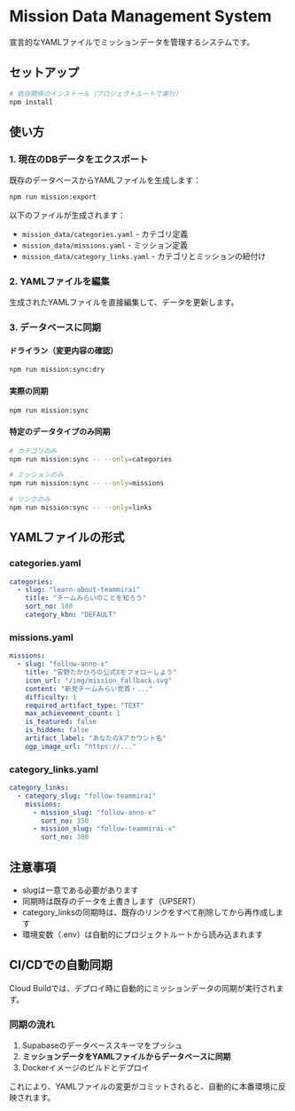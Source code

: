 # Mission Data Management System

宣言的なYAMLファイルでミッションデータを管理するシステムです。

## セットアップ

```bash
# 依存関係のインストール（プロジェクトルートで実行）
npm install
```

## 使い方

### 1. 現在のDBデータをエクスポート

既存のデータベースからYAMLファイルを生成します：

```bash
npm run mission:export
```

以下のファイルが生成されます：
- `mission_data/categories.yaml` - カテゴリ定義
- `mission_data/missions.yaml` - ミッション定義
- `mission_data/category_links.yaml` - カテゴリとミッションの紐付け

### 2. YAMLファイルを編集

生成されたYAMLファイルを直接編集して、データを更新します。

### 3. データベースに同期

#### ドライラン（変更内容の確認）

```bash
npm run mission:sync:dry
```

#### 実際の同期

```bash
npm run mission:sync
```

#### 特定のデータタイプのみ同期

```bash
# カテゴリのみ
npm run mission:sync -- --only=categories

# ミッションのみ
npm run mission:sync -- --only=missions

# リンクのみ
npm run mission:sync -- --only=links
```

## YAMLファイルの形式

### categories.yaml

```yaml
categories:
  - slug: "learn-about-teammirai"
    title: "チームみらいのことを知ろう"
    sort_no: 100
    category_kbn: "DEFAULT"
```

### missions.yaml

```yaml
missions:
  - slug: "follow-anno-x"
    title: "安野たかひろの公式Xをフォローしよう"
    icon_url: "/img/mission_fallback.svg"
    content: "新党チームみらい党首・..."
    difficulty: 1
    required_artifact_type: "TEXT"
    max_achievement_count: 1
    is_featured: false
    is_hidden: false
    artifact_label: "あなたのXアカウント名"
    ogp_image_url: "https://..."
```

### category_links.yaml

```yaml
category_links:
  - category_slug: "follow-teammirai"
    missions:
      - mission_slug: "follow-anno-x"
        sort_no: 350
      - mission_slug: "follow-teammirai-x"
        sort_no: 300
```

## 注意事項

- slugは一意である必要があります
- 同期時は既存のデータを上書きします（UPSERT）
- category_linksの同期時は、既存のリンクをすべて削除してから再作成します
- 環境変数（.env）は自動的にプロジェクトルートから読み込まれます

## CI/CDでの自動同期

Cloud Buildでは、デプロイ時に自動的にミッションデータの同期が実行されます。

### 同期の流れ

1. Supabaseのデータベーススキーマをプッシュ
2. **ミッションデータをYAMLファイルからデータベースに同期**
3. Dockerイメージのビルドとデプロイ

これにより、YAMLファイルの変更がコミットされると、自動的に本番環境に反映されます。